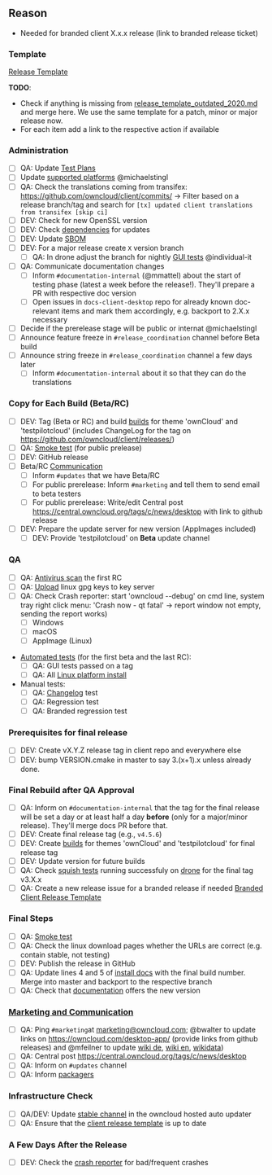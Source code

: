 ## Reason

* Needed for branded client X.x.x release (link to branded release ticket)

### Template
[Release Template](https://github.com/owncloud/client/blob/master/.github/release_template.md)

__TODO__:
* Check if anything is missing from [release_template_outdated_2020.md](https://github.com/owncloud/client/blob/master/.github/release_template_outdated_2020.md) and merge here. We use the same template for a patch, minor or major release now.
* For each item add a link to the respective action if available

### Administration

* [ ] QA: Update [Test Plans](https://confluence.owncloud.com/display/OG/Desktop+Client+Test+Plan+Maintenance)
* [ ] Update [supported platforms](https://doc.owncloud.com/desktop/next/installing.html#system-requirements) @michaelstingl
* [ ] QA: Check the translations coming from transifex: https://github.com/owncloud/client/commits/ -> Filter based on a release branch/tag and search for `[tx] updated client translations from transifex [skip ci]`
* [ ] DEV: Check for new OpenSSL version 
* [ ] DEV: Check [dependencies](https://confluence.owncloud.com/display/OG/Dependencies) for updates
* [ ] DEV: Update [SBOM](https://cloud.owncloud.com/f/6072843)
* [ ] DEV: For a major release create `X` version branch
  * [ ] QA: In drone adjust the branch for nightly [GUI tests](https://confluence.owncloud.com/display/OG/Squish+Testing#SquishTesting-Prerequisite) @individual-it
* [ ] QA: Communicate documentation changes  
   * [ ] Inform ``#documentation-internal`` (@mmattel) about the start of testing phase (latest a week before the release!). They'll prepare a PR with respective doc version
   * [ ] Open issues in ``docs-client-desktop`` repo for already known doc-relevant items and mark them accordingly, e.g. backport to 2.X.x necessary
* [ ] Decide if the prerelease stage will be public or internat @michaelstingl 
* [ ] Announce feature freeze in ``#release_coordination`` channel before Beta build
* [ ] Announce string freeze in ``#release_coordination`` channel a few days later
   * [ ] Inform ``#documentation-internal`` about it so that they can do the translations
  
### Copy for Each Build (Beta/RC)

* [ ] DEV: Tag (Beta or RC) and build [builds](https://confluence.owncloud.com/display/OG/Build+and+Tags#BuildandTags-Sprintbuild) for theme 'ownCloud' and 'testpilotcloud' (includes ChangeLog for the tag on https://github.com/owncloud/client/releases/)
* [ ] QA: [Smoke test](https://owncloud.testrail.io/index.php?/cases/view/2469) (for public prelease)
* [ ] DEV: GitHub release
* [ ] Beta/RC [Communication](https://confluence.owncloud.com/x/loJK)
    * [ ] Inform ``#updates`` that we have Beta/RC    
    * [ ] For public prerelease: Inform ``#marketing`` and tell them to send email to beta testers
    * [ ] For public prerelease: Write/edit Central post https://central.owncloud.org/tags/c/news/desktop with link to github release 
* [ ] DEV: Prepare the update server for new version (AppImages included)
   * [ ] DEV: Provide 'testpilotcloud' on **Beta** update channel
     
### QA 

* [ ] QA: [Antivirus scan](https://confluence.owncloud.com/display/OG/Virus+Scanning) the first RC
* [ ] QA: [Upload](https://confluence.owncloud.com/display/OG/Upload+linux+gpg+keys+to+key+server) linux gpg keys to key server
* [ ] QA: Check Crash reporter:  start 'owncloud --debug' on cmd line, system tray right click menu: 'Crash now - qt fatal' -> report window not empty, sending the report works)
  * [ ] Windows  
  * [ ] macOS
  * [ ] AppImage (Linux)
* [Automated tests](https://confluence.owncloud.com/display/OG/Automated+Tests) (for the first beta and the last RC):
   * [ ] QA: GUI tests passed on a tag
   * [ ] QA: All [Linux platform install](https://confluence.owncloud.com/display/OG/Automated+Tests#AutomatedTests-LinuxInstallTest)
* Manual tests:
   * [ ] QA: [Changelog](https://github.com/owncloud/client/blob/master/CHANGELOG.md) test
   * [ ] QA: Regression test
   * [ ] QA: Branded regression test

### Prerequisites for final release

* [ ] DEV: Create vX.Y.Z release tag in client repo and everywhere else
* [ ] DEV: bump VERSION.cmake in master to say 3.(x+1).x unless already done.

### Final Rebuild after QA Approval

* [ ] QA: Inform on ``#documentation-internal`` that the tag for the final release will be set a day or at least half a day __before__ (only for a major/minor release). They'll merge docs PR before that.
* [ ] DEV: Create final release tag (e.g., `v4.5.6`)
* [ ] DEV: Create [builds](https://confluence.owncloud.com/display/OG/Build+and+Tags#BuildandTags-Tags) for themes 'ownCloud' and 'testpilotcloud' for final release tag
* [ ] DEV: Update version for future builds
* [ ] QA: Check [squish tests](https://confluence.owncloud.com/display/OG/Squish+Testing#SquishTesting-Finalreleasestep) running successfuly on [drone](https://drone.owncloud.com/owncloud/client) for the final tag v3.X.x
* [ ] QA: Create a new release issue for a branded release if needed [Branded Client Release Template](https://github.com/owncloud/enterprise/blob/master/internal_release_templates/internal_client_release_template.md)

### Final Steps

* [ ] QA: [Smoke test](https://confluence.owncloud.com/display/OG/Manual+Tests#ManualTests-SmokeTest)
* [ ] QA: Check the linux download pages whether the URLs are correct (e.g. contain stable, not testing)
* [ ] DEV: Publish the release in GitHub
* [ ] QA: Update lines 4 and 5 of [install docs](https://github.com/owncloud/docs-client-desktop/blob/master/modules/ROOT/pages/installing.adoc) with the final build number. Merge into master and backport to the respective branch
* [ ] QA: Check that [documentation](https://doc.owncloud.com/desktop/next/) offers the new version

### [Marketing and Communication](https://confluence.owncloud.com/display/OG/Marketing+and+Communication)
   
* [ ] QA: Ping ``#marketing``at marketing@owncloud.com; @bwalter to update links on https://owncloud.com/desktop-app/ (provide links from github releases) and @mfeilner to update [wiki de](https://de.wikipedia.org/wiki/OwnCloud), [wiki en](https://en.wikipedia.org/wiki/OwnCloud), [wikidata](https://www.wikidata.org/wiki/Q20763576))
* [ ] QA: Central post https://central.owncloud.org/tags/c/news/desktop
* [ ] QA: Inform on ``#updates`` channel
* [ ] QA: Inform [packagers](https://confluence.owncloud.com/x/QYLEAg)

### Infrastructure Check

* [ ] QA/DEV: Update [stable channel](https://confluence.owncloud.com/display/OG/Online+Updater%2C+Crash+reporter%2C+Transifex#OnlineUpdater,Crashreporter,Transifex-UpdatetheUpdater) in the owncloud hosted auto updater
* [ ] QA: Ensure that the [client release template](https://github.com/owncloud/client/blob/master/.github/release_template.md) is up to date

### A Few Days After the Release

* [ ] DEV: Check the [crash reporter](https://confluence.owncloud.com/display/OG/Online+Updater%2C+Crash+reporter%2C+Transifex#OnlineUpdater,Crashreporter,Transifex-CrashReporter) for bad/frequent crashes

